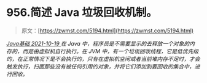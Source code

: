 <!--yml
category: 未分类
date: 0001-01-01 00:00:00
--->

# 956.简述 Java 垃圾回收机制。

> 原文：[https://zwmst.com/5194.html](https://zwmst.com/5194.html)

   [ *Java基础* ](https://zwmst.com/java%e5%9f%ba%e7%a1%80)*[ <time datetime="2021-10-19T22:17:37+08:00"> 2021-10-19 </time> ](https://zwmst.com/5194.html)  在 Java 中，程序员是不需要显示的去释放一个对象的内存的，而是由虚拟机自行执行。在 JVM 中，有一个垃圾回收线程，它是低优先级的，在正常情况下是不会执行的，只有在虚拟机空闲或者当前堆内存不足时，才会触发执行，扫面那些没有被任何引用的对象，并将它们添加到要回收的集合中，进行回收。*